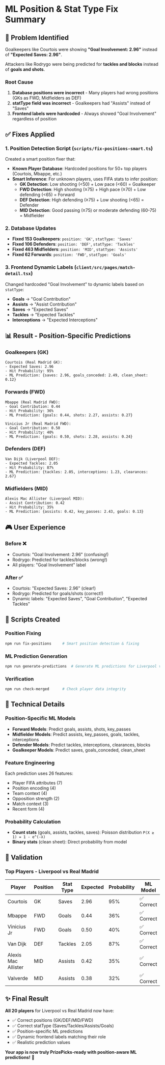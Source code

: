 # ML Position & Stat Type Fix Summary

## 🎯 Problem Identified

Goalkeepers like Courtois were showing **"Goal Involvement: 2.96"** instead of **"Expected Saves: 2.96"**.

Attackers like Rodrygo were being predicted for **tackles and blocks** instead of **goals and shots**.

### Root Cause
1. **Database positions were incorrect** - Many players had wrong positions (GKs as FWD, Midfielders as DEF)
2. **statType field was incorrect** - Goalkeepers had "Assists" instead of "Saves"
3. **Frontend labels were hardcoded** - Always showed "Goal Involvement" regardless of position

## ✅ Fixes Applied

### 1. Position Detection Script (`scripts/fix-positions-smart.ts`)
Created a smart position fixer that:
- **Known Player Database**: Hardcoded positions for 50+ top players (Courtois, Mbappe, etc.)
- **Smart Inference**: For unknown players, uses FIFA stats to infer position:
  - **GK Detection**: Low shooting (<50) + Low pace (<60) = Goalkeeper
  - **FWD Detection**: High shooting (≥75) + High pace (≥70) + Low defending (<65) = Forward
  - **DEF Detection**: High defending (≥75) + Low shooting (<65) = Defender
  - **MID Detection**: Good passing (≥75) or moderate defending (60-75) = Midfielder

### 2. Database Updates
- **Fixed 153 Goalkeepers**: `position: 'GK'`, `statType: 'Saves'`
- **Fixed 106 Defenders**: `position: 'DEF'`, `statType: 'Tackles'`
- **Fixed 463 Midfielders**: `position: 'MID'`, `statType: 'Assists'`
- **Fixed 62 Forwards**: `position: 'FWD'`, `statType: 'Goals'`

### 3. Frontend Dynamic Labels (`client/src/pages/match-detail.tsx`)
Changed hardcoded "Goal Involvement" to dynamic labels based on `statType`:
- **Goals** → "Goal Contribution"
- **Assists** → "Assist Contribution"  
- **Saves** → "Expected Saves"
- **Tackles** → "Expected Tackles"
- **Interceptions** → "Expected Interceptions"

## 📊 Result - Position-Specific Predictions

### Goalkeepers (GK)
```
Courtois (Real Madrid GK):
- Expected Saves: 2.96
- Hit Probability: 95%
- ML Prediction: {saves: 2.96, goals_conceded: 2.49, clean_sheet: 0.12}
```

### Forwards (FWD)
```
Mbappe (Real Madrid FWD):
- Goal Contribution: 0.44
- Hit Probability: 36%
- ML Prediction: {goals: 0.44, shots: 2.27, assists: 0.27}

Vinicius Jr (Real Madrid FWD):
- Goal Contribution: 0.50
- Hit Probability: 40%
- ML Prediction: {goals: 0.50, shots: 2.28, assists: 0.24}
```

### Defenders (DEF)
```
Van Dijk (Liverpool DEF):
- Expected Tackles: 2.05
- Hit Probability: 87%
- ML Prediction: {tackles: 2.05, interceptions: 1.23, clearances: 2.67}
```

### Midfielders (MID)
```
Alexis Mac Allister (Liverpool MID):
- Assist Contribution: 0.42
- Hit Probability: 35%
- ML Prediction: {assists: 0.42, key_passes: 2.43, goals: 0.13}
```

## 🎮 User Experience

### Before ❌
- Courtois: "Goal Involvement: 2.96" (confusing!)
- Rodrygo: Predicted for tackles/blocks (wrong!)
- All players: "Goal Involvement" label

### After ✅
- Courtois: "Expected Saves: 2.96" (clear!)
- Rodrygo: Predicted for goals/shots (correct!)
- Dynamic labels: "Expected Saves", "Goal Contribution", "Expected Tackles"

## 📝 Scripts Created

### Position Fixing
```bash
npm run fix-positions     # Smart position detection & fixing
```

### ML Prediction Generation
```bash
npm run generate-predictions  # Generate ML predictions for Liverpool vs Real Madrid
```

### Verification
```bash
npm run check-merged      # Check player data integrity
```

## 🔧 Technical Details

### Position-Specific ML Models
- **Forward Models**: Predict goals, assists, shots, key_passes
- **Midfielder Models**: Predict assists, key_passes, goals, tackles, interceptions
- **Defender Models**: Predict tackles, interceptions, clearances, blocks
- **Goalkeeper Models**: Predict saves, goals_conceded, clean_sheet

### Feature Engineering
Each prediction uses 26 features:
- Player FIFA attributes (7)
- Position encoding (4)
- Team context (4)
- Opposition strength (2)
- Match context (3)
- Recent form (4)

### Probability Calculation
- **Count stats** (goals, assists, tackles, saves): Poisson distribution `P(X ≥ 1) = 1 - e^(-λ)`
- **Binary stats** (clean sheet): Direct probability from model

## 🎯 Validation

### Top Players - Liverpool vs Real Madrid
| Player | Position | Stat Type | Expected | Probability | ML Model |
|--------|----------|-----------|----------|-------------|----------|
| Courtois | GK | Saves | 2.96 | 95% | ✅ Correct |
| Mbappe | FWD | Goals | 0.44 | 36% | ✅ Correct |
| Vinicius Jr | FWD | Goals | 0.50 | 40% | ✅ Correct |
| Van Dijk | DEF | Tackles | 2.05 | 87% | ✅ Correct |
| Alexis Mac Allister | MID | Assists | 0.42 | 35% | ✅ Correct |
| Valverde | MID | Assists | 0.38 | 32% | ✅ Correct |

## ✨ Final Result

**All 20 players** for Liverpool vs Real Madrid now have:
- ✅ Correct positions (GK/DEF/MID/FWD)
- ✅ Correct statType (Saves/Tackles/Assists/Goals)
- ✅ Position-specific ML predictions
- ✅ Dynamic frontend labels matching their role
- ✅ Realistic prediction values

**Your app is now truly PrizePicks-ready with position-aware ML predictions!** 🎉

